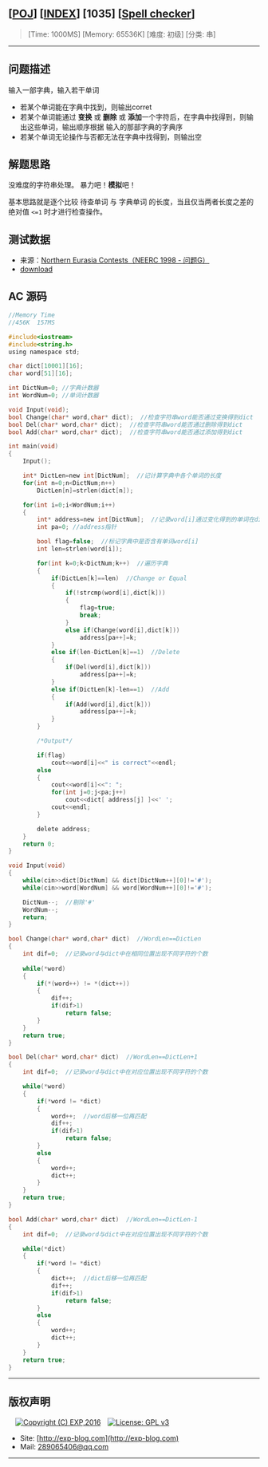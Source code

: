## [[POJ](http://poj.org/)] [[INDEX](https://github.com/lyy289065406/POJ-Solving-Reports)] [1035] [[Spell checker](http://poj.org/problem?id=1035)]

> [Time: 1000MS] [Memory: 65536K] [难度: 初级] [分类: 串]

------

## 问题描述

输入一部字典，输入若干单词

- 若某个单词能在字典中找到，则输出corret
- 若某个单词能通过 **变换** 或 **删除** 或 **添加**一个字符后，在字典中找得到，则输出这些单词，输出顺序根据  输入的那部字典的字典序
- 若某个单词无论操作与否都无法在字典中找得到，则输出空


## 解题思路

没难度的字符串处理。 暴力吧！**模拟**吧！

基本思路就是逐个比较 待查单词 与 字典单词 的长度，当且仅当两者长度之差的绝对值 `<=1` 时才进行检查操作。

## 测试数据

- 来源：[Northern Eurasia Contests（NEERC 1998 - 问题G）](http://neerc.ifmo.ru/past/1998.html)
- [download](/reports/POJ1018-Communication%20System/testdata/input.dat)

## AC 源码


```c
//Memory Time 
//456K  157MS 

#include<iostream>
#include<string.h>
using namespace std;

char dict[10001][16];
char word[51][16];

int DictNum=0; //字典计数器
int WordNum=0; //单词计数器

void Input(void);
bool Change(char* word,char* dict);  //检查字符串word能否通过变换得到dict
bool Del(char* word,char* dict);  //检查字符串word能否通过删除得到dict
bool Add(char* word,char* dict);  //检查字符串word能否通过添加得到dict

int main(void)
{
	Input();

	int* DictLen=new int[DictNum];  //记计算字典中各个单词的长度
	for(int n=0;n<DictNum;n++)
		DictLen[n]=strlen(dict[n]);

	for(int i=0;i<WordNum;i++)
	{
		int* address=new int[DictNum];  //记录word[i]通过变化得到的单词在dict中的下标
		int pa=0; //address指针

		bool flag=false;  //标记字典中是否含有单词word[i]
		int len=strlen(word[i]);

		for(int k=0;k<DictNum;k++)  //遍历字典
		{
			if(DictLen[k]==len)  //Change or Equal
			{
				if(!strcmp(word[i],dict[k]))
				{
					flag=true;
					break;
				}
				else if(Change(word[i],dict[k]))
					address[pa++]=k;
			}
			else if(len-DictLen[k]==1)  //Delete
			{
				if(Del(word[i],dict[k]))
					address[pa++]=k;
			}
			else if(DictLen[k]-len==1)  //Add
			{
				if(Add(word[i],dict[k]))
					address[pa++]=k;
			}
		}

		/*Output*/

		if(flag)
			cout<<word[i]<<" is correct"<<endl;
		else
		{
			cout<<word[i]<<": ";
			for(int j=0;j<pa;j++)
				cout<<dict[ address[j] ]<<' ';
			cout<<endl;
		}

		delete address;
	}
	return 0;
}

void Input(void)
{
	while(cin>>dict[DictNum] && dict[DictNum++][0]!='#');
	while(cin>>word[WordNum] && word[WordNum++][0]!='#');

	DictNum--;  //剔除'#'
	WordNum--;
	return;
}

bool Change(char* word,char* dict)  //WordLen==DictLen
{
	int dif=0;  //记录word与dict中在相同位置出现不同字符的个数
	
	while(*word)
	{
		if(*(word++) != *(dict++))
		{
			dif++;
			if(dif>1)
				return false;
		}
	}
	return true;
}

bool Del(char* word,char* dict)  //WordLen==DictLen+1
{
	int dif=0;  //记录word与dict中在对应位置出现不同字符的个数

	while(*word)
	{
		if(*word != *dict)
		{
			word++;  //word后移一位再匹配
			dif++;
			if(dif>1)
				return false;
		}
		else
		{
			word++;
			dict++;
		}
	}
	return true;
}

bool Add(char* word,char* dict)  //WordLen==DictLen-1
{	
	int dif=0;  //记录word与dict中在对应位置出现不同字符的个数

	while(*dict)
	{
		if(*word != *dict)
		{
			dict++;  //dict后移一位再匹配
			dif++;
			if(dif>1)
				return false;
		}
		else
		{
			word++;
			dict++;
		}
	}
	return true;
}
```

------

## 版权声明

　[![Copyright (C) EXP,2016](https://img.shields.io/badge/Copyright%20(C)-EXP%202016-blue.svg)](http://exp-blog.com)　[![License: GPL v3](https://img.shields.io/badge/License-GPL%20v3-blue.svg)](https://www.gnu.org/licenses/gpl-3.0)
  

- Site: [http://exp-blog.com](http://exp-blog.com) 
- Mail: <a href="mailto:289065406@qq.com?subject=[EXP's Github]%20Your%20Question%20（请写下您的疑问）&amp;body=What%20can%20I%20help%20you?%20（需要我提供什么帮助吗？）">289065406@qq.com</a>


------
